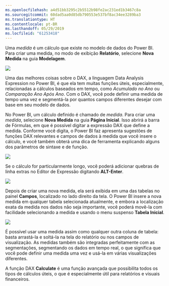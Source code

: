 ```yaml
---
ms.openlocfilehash: a4d51bb3295c2b5512b98fe2ac231ed1b3467c8a
ms.sourcegitcommit: 60dad5aa0d85db790553e537bf8ac34ee3289ba3
ms.translationtype: HT
ms.contentlocale: pt-BR
ms.lasthandoff: 05/29/2019
ms.locfileid: "61253418"
---
```

Uma *medida* é um cálculo que existe no modelo de dados do Power BI. Para criar uma medida, no modo de exibição **Relatório**, selecione **Nova Medida** na guia **Modelagem**.

![](media/2-5-create-calculated-measures/2-5_1.png)

Uma das melhores coisas sobre o DAX, a linguagem Data Analysis Expression no Power BI, é que ela tem muitas funções úteis, especialmente, relacionadas a cálculos baseados em tempo, como *Acumulado no Ano* ou *Comparação Ano Após Ano*. Com o DAX, você pode definir uma medida de tempo uma vez e segmentá-la por quantos campos diferentes desejar com base em seu modelo de dados.

No Power BI, um cálculo definido é chamado de *medida*. Para criar uma *medida*, selecione **Nova Medida** na guia **Página Inicial**. Isso abrirá a barra de Fórmulas, em que é possível digitar a expressão DAX que define a medida. Conforme você digita, o Power BI faz apresenta sugestões de funções DAX relevantes e campos de dados à medida que você insere o cálculo, e você também obterá uma dica de ferramenta explicando alguns dos parâmetros de sintaxe e de função.

![](media/2-5-create-calculated-measures/2-5_2.png)

Se o cálculo for particularmente longo, você poderá adicionar quebras de linha extras no Editor de Expressão digitando **ALT-Enter**.

![](media/2-5-create-calculated-measures/2-5_3.png)

Depois de criar uma nova medida, ela será exibida em uma das tabelas no painel **Campos**, localizado no lado direito da tela. O Power BI insere a nova medida em qualquer tabela selecionada atualmente, e embora a localização exata da medida nos dados não seja importante, você poderá movê-la com facilidade selecionando a medida e usando o menu suspenso **Tabela Inicial**.

![](media/2-5-create-calculated-measures/2-5_4.png)

É possível usar uma medida assim como qualquer outra coluna de tabela: basta arrastá-la e soltá-la na tela do relatório ou nos campos de visualização. As medidas também são integradas perfeitamente com as segmentações, segmentando os dados em tempo real, o que significa que você pode definir uma medida uma vez e usá-la em várias visualizações diferentes.

A função DAX **Calculate** é uma função avançada que possibilita todos os tipos de cálculos úteis, o que é especialmente útil para relatórios e visuais financeiros.

